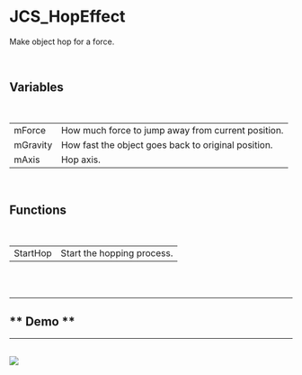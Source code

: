 <div id="content-header">
  <h1>JCS_HopEffect</h1>
</div>

<p>
  Make object hop for a force.
</p>


<br/>
<h2>Variables</h2>
<br/>

<table>
  <tr>
    <td>mForce</td>
    <td>How much force to jump away from current position.</td>
  </tr>
  <tr>
    <td>mGravity</td>
    <td>How fast the object goes back to original position.</td>
  </tr>
  <tr>
    <td>mAxis</td>
    <td>Hop axis.</td>
  </tr>
</table>


<br/>
<h2>Functions</h2>
<br/>

<table>
  <tr>
    <td>StartHop</td>
    <td>Start the hopping process.</td>
  </tr>
</table>


<br/>
<br/>
<hr>
<h2>** Demo **</h2>
<hr>
<br/>

<img src="./images/Effects/JCS_HopEffect/demo.gif"/>

